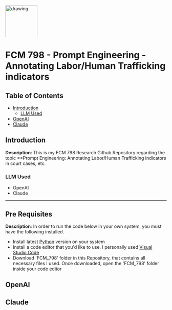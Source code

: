 
<!-- # Intro to React -->

<img src="https://i.imgur.com/Bzkqs5I.png" alt="drawing" width="100"/>

# FCM 798 - Prompt Engineering - Annotating Labor/Human Trafficking indicators

## Table of Contents
- [Introduction](#Introduction)
  - [LLM Used](#LLM-Used)
- [OpenAI](#OpenAI)
- [Claude](#Claude)

## Introduction
**Description**: This is my FCM 798 Research Github Repository regarding the topic **Prompt Engineering: Annotating Labor/Human Trafficking indicators in court cases, etc. 

### LLM Used
- OpenAI
- Claude

---

## Pre Requisites
**Description**: In order to run the code below in your own system, you must have the following installed.
- Install latest [Python](https://www.python.org/downloads/) version on your system
- Install a code editor that you'd like to use. I personally used [Visual Studio Code](https://code.visualstudio.com/download)
- Download 'FCM_798' folder in this Repository, that contains all necessary files I used. Once downloaded, open the 'FCM_798' folder inside your code editor

## OpenAI

###

## Claude
